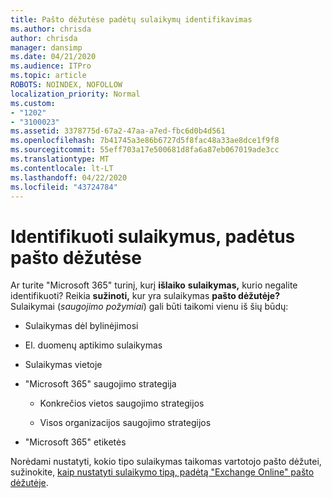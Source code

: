 ```yaml
---
title: Pašto dėžutėse padėtų sulaikymų identifikavimas
ms.author: chrisda
author: chrisda
manager: dansimp
ms.date: 04/21/2020
ms.audience: ITPro
ms.topic: article
ROBOTS: NOINDEX, NOFOLLOW
localization_priority: Normal
ms.custom:
- "1202"
- "3100023"
ms.assetid: 3378775d-67a2-47aa-a7ed-fbc6d0b4d561
ms.openlocfilehash: 7b41745a3e86b6727d5f8fac48a33ae8dce1f9f8
ms.sourcegitcommit: 55eff703a17e500681d8fa6a87eb067019ade3cc
ms.translationtype: MT
ms.contentlocale: lt-LT
ms.lasthandoff: 04/22/2020
ms.locfileid: "43724784"
---
```

# <a name="identify-holds-placed-on-mailboxes"></a>Identifikuoti sulaikymus, padėtus pašto dėžutėse

Ar turite "Microsoft 365" turinį, kurį **išlaiko** **sulaikymas,** kurio negalite identifikuoti? Reikia **sužinoti,** kur yra sulaikymas **pašto dėžutėje?** Sulaikymai (*saugojimo požymiai*) gali būti taikomi vienu iš šių būdų:
  
- Sulaikymas dėl bylinėjimosi

- El. duomenų aptikimo sulaikymas

- Sulaikymas vietoje

- "Microsoft 365" saugojimo strategija 

  - Konkrečios vietos saugojimo strategijos

  - Visos organizacijos saugojimo strategijos

- "Microsoft 365" etiketės

Norėdami nustatyti, kokio tipo sulaikymas taikomas vartotojo pašto dėžutei, sužinokite, [kaip nustatyti sulaikymo tipą, padėtą "Exchange Online" pašto dėžutėje](https://docs.microsoft.com/office365/securitycompliance/identify-a-hold-on-an-exchange-online-mailbox).
